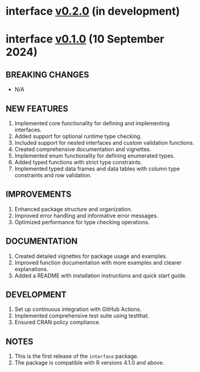 # interface [v0.2.0](https://github.com/dereckmezquita/interface/milestone/2) (in development)

# interface [v0.1.0](https://github.com/dereckmezquita/interface/milestone/1) (10 September 2024)

## BREAKING CHANGES

- N/A

## NEW FEATURES

1. Implemented core functionality for defining and implementing interfaces.
2. Added support for optional runtime type checking.
3. Included support for nested interfaces and custom validation functions.
4. Created comprehensive documentation and vignettes.
5. Implemented enum functionality for defining enumerated types.
6. Added typed functions with strict type constraints.
7. Implemented typed data frames and data tables with column type constraints and row validation.

## IMPROVEMENTS

1. Enhanced package structure and organization.
2. Improved error handling and informative error messages.
3. Optimized performance for type checking operations.

## DOCUMENTATION

1. Created detailed vignettes for package usage and examples.
2. Improved function documentation with more examples and clearer explanations.
3. Added a README with installation instructions and quick start guide.

## DEVELOPMENT

1. Set up continuous integration with GitHub Actions.
2. Implemented comprehensive test suite using testthat.
3. Ensured CRAN policy compliance.

## NOTES

1. This is the first release of the `interface` package.
2. The package is compatible with R versions 4.1.0 and above.